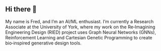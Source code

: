 ## Hi there 👋

My name is Fred, and I’m an AI/ML enthusiast. I’m currently a Research Associate at the University of York, where my work on the Re‑Imagining Engineering Design (RIED) project uses Graph Neural Networks (GNNs), Reinforcement Learning and Cartesian Genetic Programming to create bio‑inspired generative design tools.

<!--
**Tahernezhad/Tahernezhad** is a ✨ _special_ ✨ repository because its `README.md` (this file) appears on your GitHub profile.

Here are some ideas to get you started:

- 🔭 I’m currently working on ...
- 🌱 I’m currently learning ...
- 👯 I’m looking to collaborate on ...
- 🤔 I’m looking for help with ...
- 💬 Ask me about ...
- 📫 How to reach me: ...
- 😄 Pronouns: ...
- ⚡ Fun fact: ...
-->
